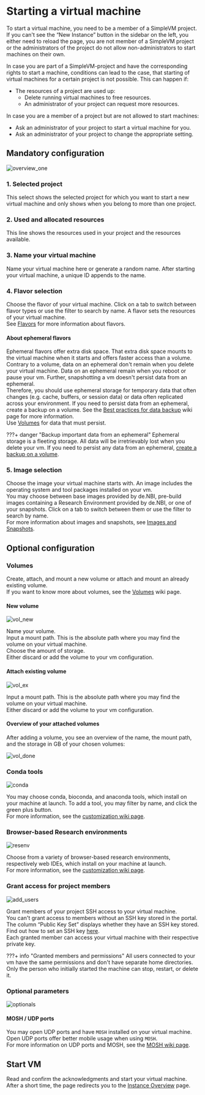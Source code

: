 # Starting a virtual machine

To start a virtual machine, you need to be a member of a SimpleVM project.
If you can't see the “New Instance” button in the sidebar on the left, you either need to reload the page, you are not member of a SimpleVM project or the administrators of the project do not allow non-administrators to start machines on their own.

In case you are part of a SimpleVM-project and have the corresponding rights to start a machine, conditions can lead to the case, that starting of virtual machines for a certain project is not possible. This can happen if:

- The resources of a project are used up:
    - Delete running virtual machines to free resources.
    - An administrator of your project can request more resources. 

In case you are a member of a project but are not allowed to start machines:

- Ask an administrator of your project to start a virtual machine for you.
- Ask an administrator of your project to change the appropriate setting.

## Mandatory configuration

![overview_one](./img/create_instance/new_instance_overview_one.png)

### 1. Selected project

This select shows the selected project for which you want to start a new virtual machine and only shows when
you belong to more than one project.

### 2. Used and allocated resources

This line shows the resources used in your project and the resources available.

### 3. Name your virtual machine

Name your virtual machine here or generate a random name. 
After starting your virtual machine, a unique ID appends to the name.

### 4. Flavor selection

Choose the flavor of your virtual machine.
Click on a tab to switch between flavor types or use the filter to search by name.
A flavor sets the resources of your virtual machine.<br>
See [Flavors](../Concept/flavors.md) for more information about flavors.

#### About ephemeral flavors

Ephemeral flavors offer extra disk space. 
That extra disk space mounts to the virtual machine when it starts and offers faster access than a volume.<br>
Contrary to a volume, data on an ephemeral don't remain when you delete your virtual machine.
Data on an ephemeral remain when you reboot or pause your vm.
Further, snapshotting a vm doesn't persist data from an ephemeral.<br>
Therefore, you should use ephemeral storage for temporary data that often changes
(e.g. cache, buffers, or session data) or data often replicated across your environment.
If you need to persist data from an ephemeral, create a backup on a volume.
See the [Best practices for data backup](./backup.md) wiki page for more information.<br>
Use [Volumes](#volumes) for data that must persist.

???+ danger "Backup important data from an ephemeral"
    Ephemeral storage is a fleeting storage. 
    All data will be irretrievably lost when you delete your vm.
    If you need to persist any data from an ephemeral, [create a backup on a volume](./backup.md).

### 5. Image selection

Choose the image your virtual machine starts with.
An image includes the operating system and tool packages installed on your vm.<br>
You may choose between base images provided by de.NBI, pre-build images containing a Research Environment
provided by de.NBI, or one of your snapshots.
Click on a tab to switch between them or use the filter to search by name.<br>
For more information about images and snapshots, see [Images and Snapshots](./snapshots.md).

## Optional configuration

### Volumes

Create, attach, and mount a new volume or attach and mount an already existing volume.<br>
If you want to know more about volumes, see the [Volumes](./volumes.md) wiki page.

#### New volume

![vol_new](./img/create_instance/new_instance_vol_new.png)

Name your volume.<br>
Input a mount path.
This is the absolute path where you may find the volume on your virtual machine.<br>
Choose the amount of storage.<br>
Either discard or add the volume to your vm configuration.

#### Attach existing volume

![vol_ex](./img/create_instance/new_instance_vol_ex.png)

Input a mount path.
This is the absolute path where you may find the volume on your virtual machine.<br>
Either discard or add the volume to your vm configuration.

#### Overview of your attached volumes

After adding a volume, you see an overview of the name, the mount path, and the storage in GB of your chosen volumes:

![vol_done](./img/create_instance/new_instance_vol_done.png)

### Conda tools

![conda](./img/create_instance/new_instance_conda.png)

You may choose conda, bioconda, and anaconda tools, which install on your machine at launch.
To add a tool, you may filter by name, and click the green plus button.<br>
For more information, see the [customization wiki page](./customization.md#conda).

### Browser-based Research environments

![resenv](./img/create_instance/new_instance_resenv_name.png)

Choose from a variety of browser-based research environments, respectively web IDEs, which install 
on your machine at launch.<br>
For more information, see the [customization wiki page](./customization.md#research-environments).

### Grant access for project members

![add_users](./img/create_instance/add_users_to_vm.png)

Grant members of your project SSH access to your virtual machine.<br>
You can't grant access to members without an SSH key stored in the portal.
The column “Public Key Set” displays whether they have an SSH key stored.
Find out how to set an SSH key [here](../portal/user_information.md#ssh-key).<br>
Each granted member can access your virtual machine with their respective private key.

???+ info "Granted members and permissions"
    All users connected to your vm have the same permissions and don't have separate home directories.<br>
    Only the person who initially started the machine can stop, restart, or delete it.

### Optional parameters

![optionals](./img/create_instance/new_instance_optional.png)

#### MOSH / UDP ports

You may open UDP ports and have `MOSH` installed on your virtual machine.
Open UDP ports offer better mobile usage when using `MOSH`.<br>
For more information on UDP ports and MOSH, see the [MOSH wiki page](../Tutorials/Mosh/index.md).

## Start VM

Read and confirm the acknowledgments and start your virtual machine.<br>
After a short time, the page redirects you to the [Instance Overview](./instance_overview.md) page.
